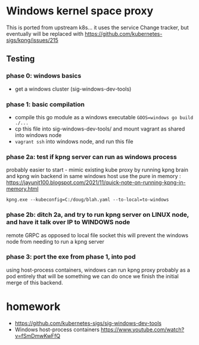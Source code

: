 # Windows kernel space proxy

This is ported from upstream k8s... it uses the service Change tracker, but
eventually will be replaced with https://github.com/kubernetes-sigs/kpng/issues/215

## Testing

### phase 0: windows basics

- get a windows cluster (sig-windows-dev-tools)

### phase 1: basic compilation 
- compile this go module as a windows executable `GOOS=windows go build ./...`
- cp this file into sig-windows-dev-tools/ and mount vagrant as shared into windows node
- `vagrant ssh` into windows node, and run this file

### phase 2a: test if kpng server can run as windows process

probably easier to start - mimic existing kube proxy by running kpng brain and kpng win backend in same windows
host use the pure in memory : https://jayunit100.blogspot.com/2021/11/quick-note-on-running-kpng-in-memory.html


```
kpng.exe --kubeconfig=C:/doug/blah.yaml --to-local=to-windows
```
### phase 2b: ditch 2a, and try to run kpng server on LINUX node, and have it talk over IP to WINDOWS node

remote GRPC as opposed to local file socket this will prevent the windows node
from needing to run a kpng server

### phase 3: port the exe from phase 1, into pod

using host-process containers, windows can run kpng proxy probably as a pod entirely
that will be something we can do once we finish the initial merge of this backend.


# homework

- https://github.com/kubernetes-sigs/sig-windows-dev-tools
- Windows host-process containers https://www.youtube.com/watch?v=fSmDmwKwFfQ






